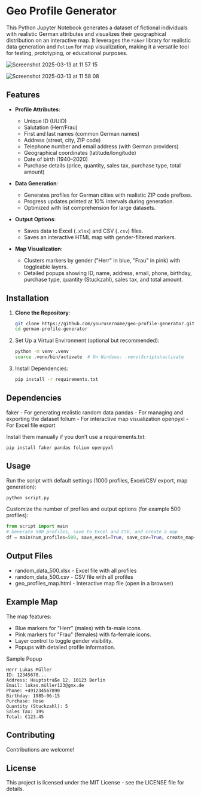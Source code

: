 # Geo Profile Generator

This Python Jupyter Notebook generates a dataset of fictional individuals with realistic German attributes and visualizes their geographical distribution on an interactive map. 
It leverages the `Faker` library for realistic data generation and `Folium` for map visualization, making it a versatile tool for testing, prototyping, or educational purposes.

![Screenshot 2025-03-13 at 11 57 15](https://github.com/user-attachments/assets/1048d74c-7a78-4fb9-8ed1-17e9ea1fc69f)

![Screenshot 2025-03-13 at 11 58 08](https://github.com/user-attachments/assets/fa500d65-c2a9-4d5b-9b69-e1f871f006b7)


## Features

- **Profile Attributes**:
  - Unique ID (UUID)
  - Salutation (Herr/Frau)
  - First and last names (common German names)
  - Address (street, city, ZIP code)
  - Telephone number and email address (with German providers)
  - Geographical coordinates (latitude/longitude)
  - Date of birth (1940–2020)
  - Purchase details (price, quantity, sales tax, purchase type, total amount)

- **Data Generation**:
  - Generates profiles for German cities with realistic ZIP code prefixes.
  - Progress updates printed at 10% intervals during generation.
  - Optimized with list comprehension for large datasets.

- **Output Options**:
  - Saves data to Excel (`.xlsx`) and CSV (`.csv`) files.
  - Saves an interactive HTML map with gender-filtered markers.

- **Map Visualization**:
  - Clusters markers by gender ("Herr" in blue, "Frau" in pink) with toggleable layers.
  - Detailed popups showing ID, name, address, email, phone, birthday, purchase type, quantity (Stuckzahl), sales tax, and total amount.

## Installation

1. **Clone the Repository**:
   ```bash
   git clone https://github.com/yourusername/geo-profile-generator.git
   cd german-profile-generator

2. Set Up a Virtual Environment (optional but recommended):
    ```bash
    python -m venv .venv
    source .venv/bin/activate  # On Windows: .venv\Scripts\activate
    ```
3. Install Dependencies:
    ```bash
    pip install -r requirements.txt
    ```

## Dependencies
faker - For generating realistic random data
pandas - For managing and exporting the dataset
folium - For interactive map visualization
openpyxl - For Excel file export

Install them manually if you don’t use a requirements.txt:
```
pip install faker pandas folium openpyxl
```

## Usage
Run the script with default settings (1000 profiles, Excel/CSV export, map generation):
```bash
python script.py
```

Customize the number of profiles and output options (for example 500 profiles):
```python
from script import main
# Generate 500 profiles, save to Excel and CSV, and create a map
df = main(num_profiles=500, save_excel=True, save_csv=True, create_map=True)
```

## Output Files
- random_data_500.xlsx - Excel file with all profiles
- random_data_500.csv - CSV file with all profiles
- geo_profiles_map.html - Interactive map file (open in a browser)

## Example Map
The map features:

- Blue markers for "Herr" (males) with fa-male icons.
- Pink markers for "Frau" (females) with fa-female icons.
- Layer control to toggle gender visibility.
- Popups with detailed profile information.

Sample Popup
```text
Herr Lukas Müller
ID: 12345678...
Address: Hauptstraße 12, 10123 Berlin
Email: lukas.müller123@gmx.de
Phone: +491234567890
Birthday: 1985-06-15
Purchase: Hose
Quantity (Stuckzahl): 5
Sales Tax: 19%
Total: €123.45
```

## Contributing
Contributions are welcome! 


## License
This project is licensed under the MIT License - see the LICENSE file for details.
